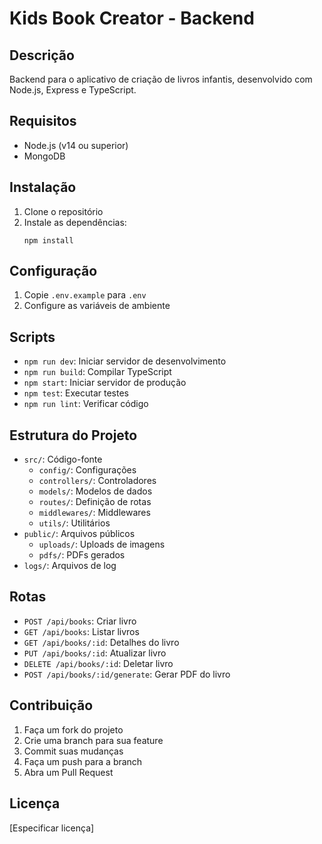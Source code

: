 # Kids Book Creator - Backend

## Descrição
Backend para o aplicativo de criação de livros infantis, desenvolvido com Node.js, Express e TypeScript.

## Requisitos
- Node.js (v14 ou superior)
- MongoDB

## Instalação
1. Clone o repositório
2. Instale as dependências:
   ```
   npm install
   ```

## Configuração
1. Copie `.env.example` para `.env`
2. Configure as variáveis de ambiente

## Scripts
- `npm run dev`: Iniciar servidor de desenvolvimento
- `npm run build`: Compilar TypeScript
- `npm start`: Iniciar servidor de produção
- `npm test`: Executar testes
- `npm run lint`: Verificar código

## Estrutura do Projeto
- `src/`: Código-fonte
  - `config/`: Configurações
  - `controllers/`: Controladores
  - `models/`: Modelos de dados
  - `routes/`: Definição de rotas
  - `middlewares/`: Middlewares
  - `utils/`: Utilitários
- `public/`: Arquivos públicos
  - `uploads/`: Uploads de imagens
  - `pdfs/`: PDFs gerados
- `logs/`: Arquivos de log

## Rotas
- `POST /api/books`: Criar livro
- `GET /api/books`: Listar livros
- `GET /api/books/:id`: Detalhes do livro
- `PUT /api/books/:id`: Atualizar livro
- `DELETE /api/books/:id`: Deletar livro
- `POST /api/books/:id/generate`: Gerar PDF do livro

## Contribuição
1. Faça um fork do projeto
2. Crie uma branch para sua feature
3. Commit suas mudanças
4. Faça um push para a branch
5. Abra um Pull Request

## Licença
[Especificar licença]